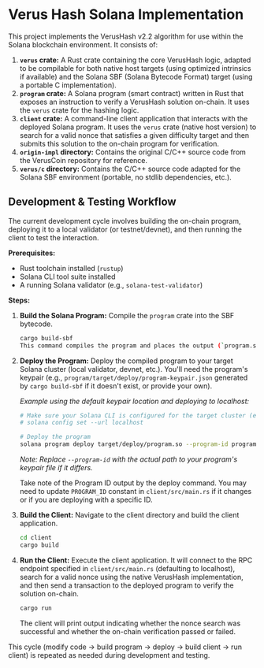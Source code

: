 # Verus Hash Solana Implementation

This project implements the VerusHash v2.2 algorithm for use within the Solana blockchain environment. It consists of:

1.  **`verus` crate:** A Rust crate containing the core VerusHash logic, adapted to be compilable for both native host targets (using optimized intrinsics if available) and the Solana SBF (Solana Bytecode Format) target (using a portable C implementation).
2.  **`program` crate:** A Solana program (smart contract) written in Rust that exposes an instruction to verify a VerusHash solution on-chain. It uses the `verus` crate for the hashing logic.
3.  **`client` crate:** A command-line client application that interacts with the deployed Solana program. It uses the `verus` crate (native host version) to search for a valid nonce that satisfies a given difficulty target and then submits this solution to the on-chain program for verification.
4.  **`origin-impl` directory:** Contains the original C/C++ source code from the VerusCoin repository for reference.
5.  **`verus/c` directory:** Contains the C/C++ source code adapted for the Solana SBF environment (portable, no stdlib dependencies, etc.).

## Development & Testing Workflow

The current development cycle involves building the on-chain program, deploying it to a local validator (or testnet/devnet), and then running the client to test the interaction.

**Prerequisites:**

*   Rust toolchain installed (`rustup`)
*   Solana CLI tool suite installed
*   A running Solana validator (e.g., `solana-test-validator`)

**Steps:**

1.  **Build the Solana Program:**
    Compile the `program` crate into the SBF bytecode.

    ```bash
    cargo build-sbf
    This command compiles the program and places the output (`program.so`) in the `target/deploy/` directory.

2.  **Deploy the Program:**
    Deploy the compiled program to your target Solana cluster (local validator, devnet, etc.). You'll need the program's keypair (e.g., `program/target/deploy/program-keypair.json` generated by `cargo build-sbf` if it doesn't exist, or provide your own).

    *Example using the default keypair location and deploying to localhost:*

    ```bash
    # Make sure your Solana CLI is configured for the target cluster (e.g., localhost)
    # solana config set --url localhost

    # Deploy the program
    solana program deploy target/deploy/program.so --program-id program/target/deploy/program-keypair.json
    ```
    *Note: Replace `--program-id` with the actual path to your program's keypair file if it differs.*

    Take note of the Program ID output by the deploy command. You may need to update `PROGRAM_ID` constant in `client/src/main.rs` if it changes or if you are deploying with a specific ID.

3.  **Build the Client:**
    Navigate to the client directory and build the client application.

    ```bash
    cd client
    cargo build
    ```

4.  **Run the Client:**
    Execute the client application. It will connect to the RPC endpoint specified in `client/src/main.rs` (defaulting to localhost), search for a valid nonce using the native VerusHash implementation, and then send a transaction to the deployed program to verify the solution on-chain.

    ```bash
    cargo run
    ```

    The client will print output indicating whether the nonce search was successful and whether the on-chain verification passed or failed.

This cycle (modify code -> build program -> deploy -> build client -> run client) is repeated as needed during development and testing.

